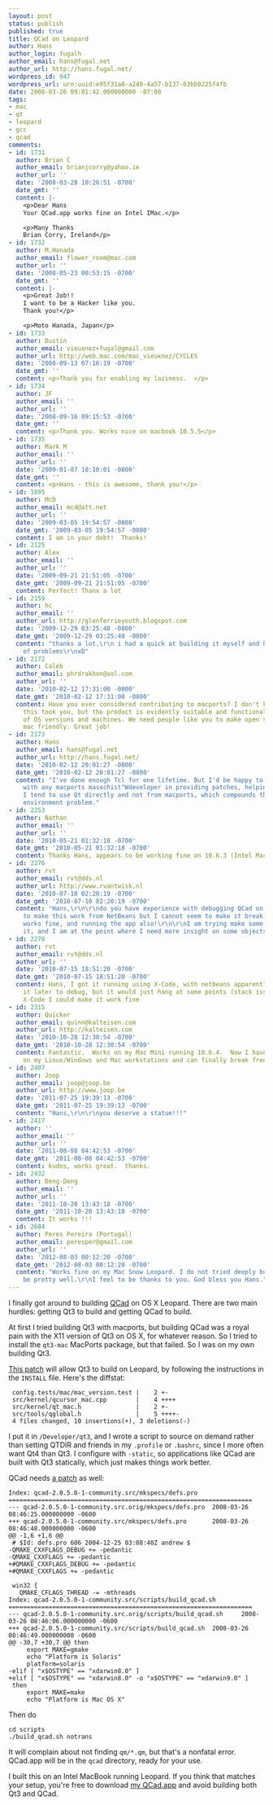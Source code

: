 ```yaml
---
layout: post
status: publish
published: true
title: QCad on Leopard
author: Hans
author_login: fugalh
author_email: hans@fugal.net
author_url: http://hans.fugal.net/
wordpress_id: 947
wordpress_url: urn:uuid:e95f31a0-a240-4a57-b137-63bb0225f4fb
date: 2008-03-26 09:01:42.000000000 -07:00
tags:
- mac
- qt
- leopard
- gcc
- qcad
comments:
- id: 1731
  author: Brian C
  author_email: brianjcorry@yahoo.ie
  author_url: ''
  date: '2008-03-28 10:26:51 -0700'
  date_gmt: ''
  content: |-
    <p>Dear Hans
    Your QCad.app works fine on Intel IMac.</p>

    <p>Many Thanks
    Brian Corry, Ireland</p>
- id: 1732
  author: M.Hanada
  author_email: flower_room@mac.com
  author_url: ''
  date: '2008-05-23 00:53:15 -0700'
  date_gmt: ''
  content: |-
    <p>Great Job!!
    I want to be a Hacker like you.
    Thank you!</p>

    <p>Moto Hanada, Japan</p>
- id: 1733
  author: Dustin
  author_email: vieuxnez+fugal@gmail.com
  author_url: http://web.mac.com/mac_vieuxnez/CYCLES
  date: '2008-09-13 07:16:19 -0700'
  date_gmt: ''
  content: <p>Thank you for enabling my laziness.  </p>
- id: 1734
  author: JF
  author_email: ''
  author_url: ''
  date: '2008-09-16 09:15:53 -0700'
  date_gmt: ''
  content: <p>Thank you. Works nice on macbook 10.5.5</p>
- id: 1735
  author: Mark M
  author_email: ''
  author_url: ''
  date: '2009-01-07 18:10:01 -0800'
  date_gmt: ''
  content: <p>Hans - this is awesome, thank you!</p>
- id: 1895
  author: McD
  author_email: mcd@att.net
  author_url: ''
  date: '2009-03-05 19:54:57 -0800'
  date_gmt: '2009-03-05 19:54:57 -0800'
  content: I am in your debt!  Thanks!
- id: 2125
  author: Alex
  author_email: ''
  author_url: ''
  date: '2009-09-21 21:51:05 -0700'
  date_gmt: '2009-09-21 21:51:05 -0700'
  content: Perfect! Thanx a lot
- id: 2159
  author: hc
  author_email: ''
  author_url: http://glenferrieyouth.blogspot.com
  date: '2009-12-29 03:25:40 -0800'
  date_gmt: '2009-12-29 03:25:40 -0800'
  content: "thanks a lot.\r\n i had a quick at building it myself and had all sorts
    of problems\r\nxD"
- id: 2172
  author: Caleb
  author_email: phrdrakhon@aol.com
  author_url: ''
  date: '2010-02-12 17:31:00 -0800'
  date_gmt: '2010-02-12 17:31:00 -0800'
  content: Have you ever considered contributing to macports? I don't know how long
    this took you, but the product is evidently suitable and functional on a number
    of OS versions and machines. We need people like you to make open source applications
    mac friendly. Great job!
- id: 2173
  author: Hans
  author_email: hans@fugal.net
  author_url: http://hans.fugal.net/
  date: '2010-02-12 20:01:27 -0800'
  date_gmt: '2010-02-12 20:01:27 -0800'
  content: "I've done enough Tcl for one lifetime. But I'd be happy to work closely
    with any macports masochist^Wdeveloper in providing patches, helping test, etc.\r\n\r\nAlso
    I tend to use Qt directly and not from macports, which compounds the development
    environment problem."
- id: 2253
  author: Nathan
  author_email: ''
  author_url: ''
  date: '2010-05-21 01:32:18 -0700'
  date_gmt: '2010-05-21 01:32:18 -0700'
  content: Thanks Hans, appears to be working fine on 10.6.3 (Intel MacBook).
- id: 2276
  author: rvt
  author_email: rvt@dds.nl
  author_url: http://www.rvantwisk.nl
  date: '2010-07-10 02:20:19 -0700'
  date_gmt: '2010-07-10 02:20:19 -0700'
  content: "Hans,\r\n\r\ndo you have experience with debugging QCad on OSX? I am trying
    to make this work from NetBeans but I cannot seem to make it break.\r\n\r\nCompiling
    works fine, and running the app also!\r\n\r\nI am trying make some additions to
    it, and I am at the point where I need more insight on some objects.\r\n\r\nRies"
- id: 2278
  author: rvt
  author_email: rvt@dds.nl
  author_url: ''
  date: '2010-07-15 18:51:20 -0700'
  date_gmt: '2010-07-15 18:51:20 -0700'
  content: Hans, I got it running using X-Code, with netbeans apparently I could get
    it later to debug, but it would just hang at some points (stack issues). With
    X-Code I could make it work fine
- id: 2315
  author: Quicker
  author_email: quinn@kalteisen.com
  author_url: http://kalteisen.com
  date: '2010-10-28 12:30:54 -0700'
  date_gmt: '2010-10-28 12:30:54 -0700'
  content: Fantastic.  Works on my Mac Mini running 10.6.4.  Now I have the same CAD
    on my Linux/Windows and Mac workstations and can finally break free of TurboCAD.
- id: 2407
  author: Joop
  author_email: joop@joop.be
  author_url: http://www.joop.be
  date: '2011-07-25 19:39:13 -0700'
  date_gmt: '2011-07-25 19:39:13 -0700'
  content: "Hans,\r\n\r\nyou deserve a statue!!!"
- id: 2417
  author: ''
  author_email: ''
  author_url: ''
  date: '2011-08-08 04:42:53 -0700'
  date_gmt: '2011-08-08 04:42:53 -0700'
  content: kudos, works great.  thanks.
- id: 2432
  author: Deng-Deng
  author_email: ''
  author_url: ''
  date: '2011-10-20 13:43:18 -0700'
  date_gmt: '2011-10-20 13:43:18 -0700'
  content: It works !!!
- id: 2684
  author: Peres Pereira (Portugal)
  author_email: peresper@gmail.com
  author_url: ''
  date: '2012-08-03 00:12:20 -0700'
  date_gmt: '2012-08-03 00:12:20 -0700'
  content: "Works fine on my Mac Snow Leopard. I do not tried deeply but seems to
    be pretty well.\r\nI feel to be thanks to you. God bless you Hans."
---
```

<p>I finally got around to building <a href="http://www.ribbonsoft.com/qcad.html">QCad</a> on OS X Leopard. There are two main hurdles: getting Qt3 to build and getting QCad to build.</p>

<p>At first I tried building Qt3 with macports, but building QCad was a royal pain with the X11 version of Qt3 on OS X, for whatever reason. So I tried to install the <code>qt3-mac</code> MacPorts package, but that failed. So I was on my own building Qt3.</p>

<p><a href="http://hans.fugal.net/src/qt3-leopard.diff">This patch</a> will allow Qt3 to build on Leopard, by following the instructions in the <code>INSTALL</code> file. Here's the diffstat:</p>

<pre><code> config.tests/mac/mac_version.test |    2 +-
 src/kernel/qcursor_mac.cpp        |    4 ++++
 src/kernel/qt_mac.h               |    2 +-
 src/tools/qglobal.h               |    5 ++++-
 4 files changed, 10 insertions(+), 3 deletions(-)
</code></pre>

<p>I put it in <code>/Developer/qt3</code>, and I wrote a script to source on demand rather
than setting QTDIR and friends in my <code>.profile</code> or <code>.bashrc</code>, since I more
often want Qt4 than Qt3. I configure with <code>-static</code>, so applications like QCad
are built with Qt3 statically, which just makes things work better.</p>

<p>QCad needs <a href="http://hans.fugal.net/src/qcad-leopard.diff">a patch</a> as well:</p>

<pre><code>Index: qcad-2.0.5.0-1-community.src/mkspecs/defs.pro
===================================================================
--- qcad-2.0.5.0-1-community.src.orig/mkspecs/defs.pro  2008-03-26 08:46:25.000000000 -0600
+++ qcad-2.0.5.0-1-community.src/mkspecs/defs.pro       2008-03-26 08:46:48.000000000 -0600
@@ -1,6 +1,6 @@
 # $Id: defs.pro 606 2004-12-25 03:08:40Z andrew $
-QMAKE_CXXFLAGS_DEBUG += -pedantic
-QMAKE_CXXFLAGS += -pedantic
+#QMAKE_CXXFLAGS_DEBUG += -pedantic
+#QMAKE_CXXFLAGS += -pedantic

 win32 {
   QMAKE_CFLAGS_THREAD -= -mthreads
Index: qcad-2.0.5.0-1-community.src/scripts/build_qcad.sh
===================================================================
--- qcad-2.0.5.0-1-community.src.orig/scripts/build_qcad.sh     2008-03-26 08:46:06.000000000 -0600
+++ qcad-2.0.5.0-1-community.src/scripts/build_qcad.sh  2008-03-26 08:46:49.000000000 -0600
@@ -30,7 +30,7 @@ then
     export MAKE=gmake
     echo "Platform is Solaris"
     platform=solaris
-elif [ "x$OSTYPE" == "xdarwin8.0" ]
+elif [ "x$OSTYPE" == "xdarwin8.0" -o "x$OSTYPE" == "xdarwin9.0" ]
 then
     export MAKE=make
     echo "Platform is Mac OS X"
</code></pre>

<p>Then do</p>

<pre><code>cd scripts
./build_qcad.sh notrans
</code></pre>

<p>It will complain about not finding <code>qm/*.qm</code>, but that's a nonfatal error.
QCad.app will be in the <code>qcad</code> directory, ready for your use.</p>

<p>I built this on an Intel MacBook running Leopard. If you think that matches
your setup, you're free to download <a href="http://hans.fugal.net/src/QCad.app.tgz">my QCad.app</a> and avoid
building both Qt3 and QCad.</p>
